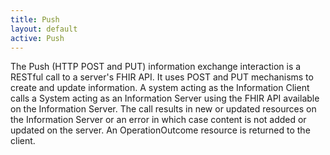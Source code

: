 ```yaml
---
title: Push
layout: default
active: Push
---
```


The Push (HTTP POST and PUT) information exchange interaction is a RESTful call to a server's FHIR API. It uses POST and PUT mechanisms to create and update information. A system acting as the Information Client calls a System acting as an Information Server using the FHIR API available on the Information Server.  The call results in new or updated resources on the Information Server or an error in which case content is not added or updated on the server. An OperationOutcome resource is returned to the client. 